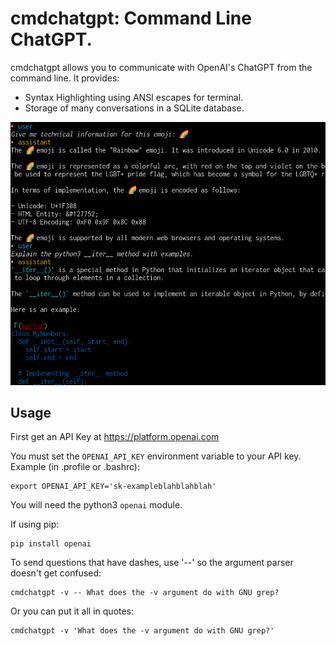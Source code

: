 # cmdchatgpt: Command Line ChatGPT.

cmdchatgpt allows you to communicate with OpenAI's ChatGPT
from the command line. It provides:

 - Syntax Highlighting using ANSI escapes for terminal.
 - Storage of many conversations in a SQLite database.

![Image of a conversation's terminal output](https://github.com/function2/cmdchatgpt/raw/assets/screenshot_2023-03-18.png)

## Usage

First get an API Key at https://platform.openai.com

You must set the `OPENAI_API_KEY` environment variable to your API key.
Example (in .profile or .bashrc):

```
export OPENAI_API_KEY='sk-exampleblahblahblah'
```

You will need the python3 `openai` module.

If using pip:

```
pip install openai
```

To send questions that have dashes, use '--' so the argument parser doesn't
get confused:

```
cmdchatgpt -v -- What does the -v argument do with GNU grep?
```

Or you can put it all in quotes:

```
cmdchatgpt -v 'What does the -v argument do with GNU grep?'
```
